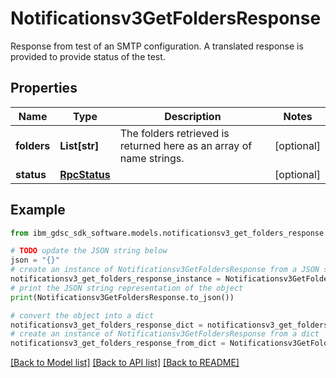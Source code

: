 # Notificationsv3GetFoldersResponse

Response from test of an SMTP configuration.  A translated response is provided to provide status of the test.

## Properties

Name | Type | Description | Notes
------------ | ------------- | ------------- | -------------
**folders** | **List[str]** | The folders retrieved is returned here as an array of name strings. | [optional] 
**status** | [**RpcStatus**](RpcStatus.md) |  | [optional] 

## Example

```python
from ibm_gdsc_sdk_software.models.notificationsv3_get_folders_response import Notificationsv3GetFoldersResponse

# TODO update the JSON string below
json = "{}"
# create an instance of Notificationsv3GetFoldersResponse from a JSON string
notificationsv3_get_folders_response_instance = Notificationsv3GetFoldersResponse.from_json(json)
# print the JSON string representation of the object
print(Notificationsv3GetFoldersResponse.to_json())

# convert the object into a dict
notificationsv3_get_folders_response_dict = notificationsv3_get_folders_response_instance.to_dict()
# create an instance of Notificationsv3GetFoldersResponse from a dict
notificationsv3_get_folders_response_from_dict = Notificationsv3GetFoldersResponse.from_dict(notificationsv3_get_folders_response_dict)
```
[[Back to Model list]](../README.md#documentation-for-models) [[Back to API list]](../README.md#documentation-for-api-endpoints) [[Back to README]](../README.md)


